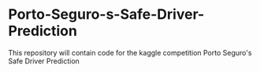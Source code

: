 # Porto-Seguro-s-Safe-Driver-Prediction

This repository will contain code for the kaggle competition
Porto Seguro's Safe Driver Prediction
